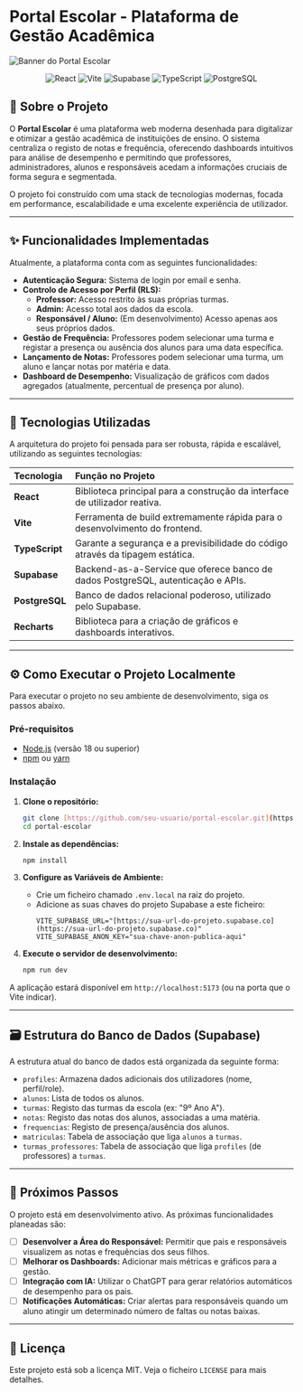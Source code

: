 # Portal Escolar - Plataforma de Gestão Acadêmica

![Banner do Portal Escolar](https://placehold.co/1200x400/646cff/FFFFFF?text=Portal+Escolar)

<p align="center">
  <img src="https://img.shields.io/badge/React-20232A?style=for-the-badge&logo=react&logoColor=61DAFB" alt="React">
  <img src="https://img.shields.io/badge/Vite-B73BFE?style=for-the-badge&logo=vite&logoColor=FFD62E" alt="Vite">
  <img src="https://img.shields.io/badge/Supabase-181818?style=for-the-badge&logo=supabase&logoColor=3ECF8E" alt="Supabase">
  <img src="https://img.shields.io/badge/TypeScript-007ACC?style=for-the-badge&logo=typescript&logoColor=white" alt="TypeScript">
  <img src="https://img.shields.io/badge/PostgreSQL-316192?style=for-the-badge&logo=postgresql&logoColor=white" alt="PostgreSQL">
</p>

## 📌 Sobre o Projeto

O **Portal Escolar** é uma plataforma web moderna desenhada para digitalizar e otimizar a gestão acadêmica de instituições de ensino. O sistema centraliza o registo de notas e frequência, oferecendo dashboards intuitivos para análise de desempenho e permitindo que professores, administradores, alunos e responsáveis acedam a informações cruciais de forma segura e segmentada.

O projeto foi construído com uma stack de tecnologias modernas, focada em performance, escalabilidade e uma excelente experiência de utilizador.

---

## ✨ Funcionalidades Implementadas

Atualmente, a plataforma conta com as seguintes funcionalidades:

* **Autenticação Segura:** Sistema de login por email e senha.
* **Controlo de Acesso por Perfil (RLS):**
    * **Professor:** Acesso restrito às suas próprias turmas.
    * **Admin:** Acesso total aos dados da escola.
    * **Responsável / Aluno:** (Em desenvolvimento) Acesso apenas aos seus próprios dados.
* **Gestão de Frequência:** Professores podem selecionar uma turma e registar a presença ou ausência dos alunos para uma data específica.
* **Lançamento de Notas:** Professores podem selecionar uma turma, um aluno e lançar notas por matéria e data.
* **Dashboard de Desempenho:** Visualização de gráficos com dados agregados (atualmente, percentual de presença por aluno).

---

## 🚀 Tecnologias Utilizadas

A arquitetura do projeto foi pensada para ser robusta, rápida e escalável, utilizando as seguintes tecnologias:

| Tecnologia | Função no Projeto |
| :--- | :--- |
| **React** | Biblioteca principal para a construção da interface de utilizador reativa. |
| **Vite** | Ferramenta de build extremamente rápida para o desenvolvimento do frontend. |
| **TypeScript** | Garante a segurança e a previsibilidade do código através da tipagem estática. |
| **Supabase** | Backend-as-a-Service que oferece banco de dados PostgreSQL, autenticação e APIs. |
| **PostgreSQL** | Banco de dados relacional poderoso, utilizado pelo Supabase. |
| **Recharts** | Biblioteca para a criação de gráficos e dashboards interativos. |

---

## ⚙️ Como Executar o Projeto Localmente

Para executar o projeto no seu ambiente de desenvolvimento, siga os passos abaixo.

### Pré-requisitos
* [Node.js](https://nodejs.org/en/) (versão 18 ou superior)
* [npm](https://www.npmjs.com/) ou [yarn](https://yarnpkg.com/)

### Instalação

1.  **Clone o repositório:**
    ```bash
    git clone [https://github.com/seu-usuario/portal-escolar.git](https://github.com/seu-usuario/portal-escolar.git)
    cd portal-escolar
    ```

2.  **Instale as dependências:**
    ```bash
    npm install
    ```

3.  **Configure as Variáveis de Ambiente:**
    * Crie um ficheiro chamado `.env.local` na raiz do projeto.
    * Adicione as suas chaves do projeto Supabase a este ficheiro:
        ```env
        VITE_SUPABASE_URL="[https://sua-url-do-projeto.supabase.co](https://sua-url-do-projeto.supabase.co)"
        VITE_SUPABASE_ANON_KEY="sua-chave-anon-publica-aqui"
        ```

4.  **Execute o servidor de desenvolvimento:**
    ```bash
    npm run dev
    ```

A aplicação estará disponível em `http://localhost:5173` (ou na porta que o Vite indicar).

---

## 🗃️ Estrutura do Banco de Dados (Supabase)

A estrutura atual do banco de dados está organizada da seguinte forma:

* `profiles`: Armazena dados adicionais dos utilizadores (nome, perfil/role).
* `alunos`: Lista de todos os alunos.
* `turmas`: Registo das turmas da escola (ex: "9º Ano A").
* `notas`: Registo das notas dos alunos, associadas a uma matéria.
* `frequencias`: Registo de presença/ausência dos alunos.
* `matriculas`: Tabela de associação que liga `alunos` a `turmas`.
* `turmas_professores`: Tabela de associação que liga `profiles` (de professores) a `turmas`.

---

## 🔮 Próximos Passos

O projeto está em desenvolvimento ativo. As próximas funcionalidades planeadas são:

-   [ ] **Desenvolver a Área do Responsável:** Permitir que pais e responsáveis visualizem as notas e frequências dos seus filhos.
-   [ ] **Melhorar os Dashboards:** Adicionar mais métricas e gráficos para a gestão.
-   [ ] **Integração com IA:** Utilizar o ChatGPT para gerar relatórios automáticos de desempenho para os pais.
-   [ ] **Notificações Automáticas:** Criar alertas para responsáveis quando um aluno atingir um determinado número de faltas ou notas baixas.

---

## 📄 Licença

Este projeto está sob a licença MIT. Veja o ficheiro `LICENSE` para mais detalhes.

